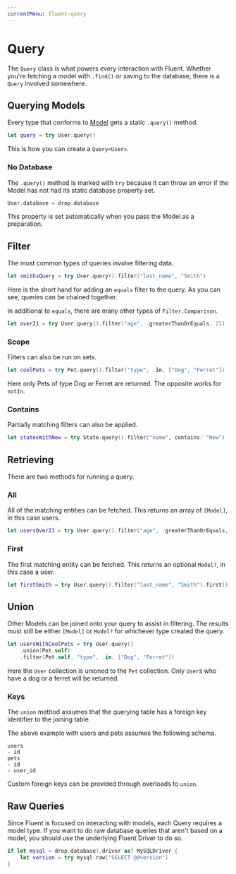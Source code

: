 ```yaml
---
currentMenu: fluent-query
---
```


# Query

The `Query` class is what powers every interaction with Fluent. Whether you're fetching a model with `.find()` or saving to the database, there is a `Query` involved somewhere.

## Querying Models

Every type that conforms to [Model](model.md) gets a static `.query()` method.

```swift
let query = try User.query()
```

This is how you can create a `Query<User>`.

### No Database

The `.query()` method is marked with `try` because it can throw an error if the Model has not had its static database property set.

```swift
User.database = drop.database
```

This property is set automatically when you pass the Model as a preparation.

## Filter

The most common types of queries involve filtering data.

```swift
let smithsQuery = try User.query().filter("last_name", "Smith")
```

Here is the short hand for adding an `equals` filter to the query. As you can see, queries can be chained together.

In additional to `equals`, there are many other types of `Filter.Comparison`.

```swift
let over21 = try User.query().filter("age", .greaterThanOrEquals, 21)
```

### Scope

Filters can also be run on sets.

```swift
let coolPets = try Pet.query().filter("type", .in, ["Dog", "Ferret"])
```

Here only Pets of type Dog _or_ Ferret are returned. The opposite works for `notIn`.


### Contains

Partially matching filters can also be applied.

```swift
let statesWithNew = try State.query().filter("name", contains: "New")
```

## Retrieving

There are two methods for running a query.

### All

All of the matching entities can be fetched. This returns an array of `[Model]`, in this case users.

```swift
let usersOver21 = try User.query().filter("age", .greaterThanOrEquals, 21).all()
```

### First

The first matching entity can be fetched. This returns an optional `Model?`, in this case a user.

```swift
let firstSmith = try User.query().filter("last_name", "Smith").first()
```

## Union

Other Models can be joined onto your query to assist in filtering. The results must still be either `[Model]` or `Model?` for whichever type created the query.

```swift
let usersWithCoolPets = try User.query()
	.union(Pet.self)
	.filter(Pet.self, "type", .in, ["Dog", "Ferret"])
```

Here the `User` collection is unioned to the `Pet` collection. Only `User`s who have a dog or a ferret will be returned.

### Keys

The `union` method assumes that the querying table has a foreign key identifier to the joining table.

The above example with users and pets assumes the following schema.

```
users
- id
pets
- id
- user_id
```

Custom foreign keys can be provided through overloads to `union`.

## Raw Queries

Since Fluent is focused on interacting with models, each Query requires a model type. If you want to do raw database queries that aren't based on a model, you should use the underlying Fluent Driver to do so.

```swift
if let mysql = drop.database?.driver as? MySQLDriver {
    let version = try mysql.raw("SELECT @@version")
}
```
